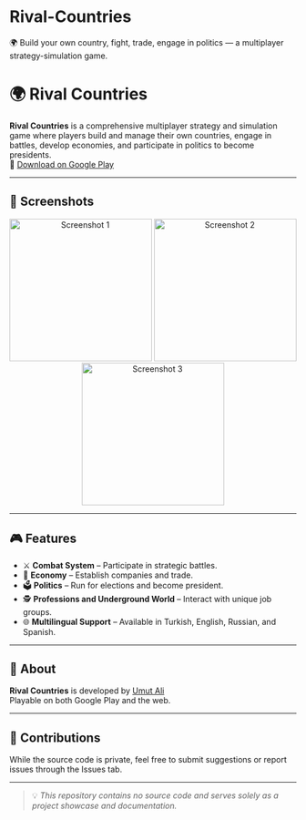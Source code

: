 # Rival-Countries
🌍 Build your own country, fight, trade, engage in politics — a multiplayer strategy-simulation game.
# 🌍 Rival Countries

**Rival Countries** is a comprehensive multiplayer strategy and simulation game where players build and manage their own countries, engage in battles, develop economies, and participate in politics to become presidents.  
📱 [Download on Google Play](https://play.google.com/store/apps/details?id=com.gm.rivalcountries)  

---

## 📸 Screenshots
<p align="center">
  <img src="https://i.hizliresim.com/o4sjvu6.png" width="250" alt="Screenshot 1" />
  <img src="https://i.hizliresim.com/awure05.png" width="250" alt="Screenshot 2" />
  <img src="https://i.hizliresim.com/lyhfult.png" width="250" alt="Screenshot 3" />
</p>

---

## 🎮 Features

- ⚔ **Combat System** – Participate in strategic battles.  
- 💼 **Economy** – Establish companies and trade.  
- 🗳 **Politics** – Run for elections and become president.  
- 🕵 **Professions and Underground World** – Interact with unique job groups.  
- 🌐 **Multilingual Support** – Available in Turkish, English, Russian, and Spanish.

---



## 📜 About

**Rival Countries** is developed by [Umut Ali](https://github.com/gemalmaz)  
Playable on both Google Play and the web.



---

## 🤝 Contributions

While the source code is private, feel free to submit suggestions or report issues through the Issues tab.

---

> 💡 *This repository contains no source code and serves solely as a project showcase and documentation.*
